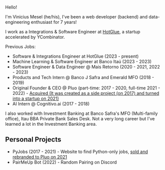 Hello!

I'm Vinicius Mesel (he/his), I've been a web developer (backend) and data-engineering enthusiast for 7 years!

I work as a Integrations & Software Engineer at [HotGlue][1], a startup accelerated by YCombinator.

Previous Jobs:

- Software & Integrations Engineer at HotGlue (2023 - present)
- Machine Learning & Software Engineer at Banco Itaú (2023 - 2023)
- Software Engineer & Data Engineer @ Mais Retorno (2020 - 2021, 2022 - 2023)
- Products and Tech Intern @ Banco J Safra and Emerald MFO (2018 - 2019)
- Original Founder & CEO @ Pluo (part-time: 2017 - 2020, full-time 2021 - 2022) - [Acquired (It was created as a side project (on 2017) and turned into a startup on 2021)][2]
- AI Intern @ Cognitivo.ai (2017 - 2018)

I also worked with Investment Banking at Banco Safra's MFO (Multi-family office), Itau BBA Private Bank Sales Desk. Not a very long career but I've learned a lot in the Investment Banking area.


## Personal Projects 

 - PyJobs (2017 - 2021) - Website to find Python-only jobs, [sold and rebranded to Pluo on 2021][2]
 - PairMeUp Bot (2022) - Random Pairing on Discord

[1]: https://hotglue.com
[2]: https://www.tecmundo.com.br/mercado/222682-exponential-ventures-compra-pyjobs-frontjobs-recrutadev.htm
[3]: https://itau.com.br
